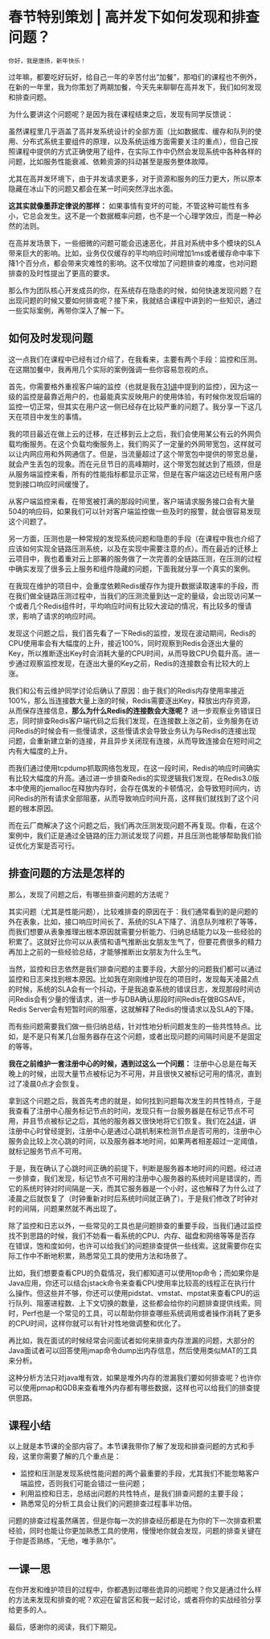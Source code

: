 # 春节特别策划 | 高并发下如何发现和排查问题？

    你好，我是唐扬，新年快乐！

过年嘛，都要吃好玩好，给自己一年的辛苦付出“加餐”，那咱们的课程也不例外，在新的一年里，我为你策划了两期加餐，今天先来聊聊在高并发下，我们如何发现和排查问题。

为什么要讲这个问题呢？是因为我在课程结束之后，发现有同学反馈说：

虽然课程里几乎涵盖了高并发系统设计的全部方面（比如数据库、缓存和队列的使用、分布式系统主要组件的原理，以及系统运维方面需要关注的重点），但自己按照课程中提供的方式正确使用了组件，在实际工作中仍然会发现系统中各种各样的问题，比如服务性能衰减、依赖资源的抖动甚至是服务整体故障。

尤其在高并发环境下，由于并发请求更多，对于资源和服务的压力更大，所以原本隐藏在冰山下的问题又都会在某一时间突然浮出水面。

**这其实就像墨菲定律说的那样：** 如果事情有变坏的可能，不管这种可能性有多小，它总会发生。这不是一个数据概率问题，也不是一个心理学效应，而是一种必然的法则。

在高并发场景下，一些细微的问题可能会迅速恶化，并且对系统中多个模块的SLA带来巨大的影响。比如，业务仅仅缓存的平均响应时间增加1ms或者缓存命中率下降1个百分点，都会带来灾难性的影响。这不仅增加了问题排查的难度，也对问题排查的及时性提出了更高的要求。

那么作为团队核心开发成员的你，在系统存在隐患的时候，如何快速发现问题？在出现问题的时候又要如何排查呢？接下来，我就结合课程中讲到的一些知识，通过一些实际案例，再带你深入了解一下。

## 如何及时发现问题

这一点我们在课程中已经有过介绍了，在我看来，主要有两个手段：监控和压测。在这期加餐中，我再用几个实际的案例强调一些你容易忽视的点。

首先，你需要格外重视客户端的监控（也就是我在[31讲](https://time.geekbang.org/column/article/174617)中提到的监控），因为这一级的监控是最靠近用户的，也最能真实反映用户的使用体验，有时候你发现后端的监控一切正常，但其实在用户这一侧已经存在比较严重的问题了。我分享一下这几天在项目中发生的事情。

我的项目最近在做上云的迁移，在迁移到云上之后，我们会使用某公有云的外网负载均衡服务。在这个负载均衡服务上，我们购买了一定量的外网带宽包，这样就可以让内网应用和外网通信了。但是，当流量超过了这个带宽包中提供的带宽总量，就会产生丢包的现象。而在元旦节日的高峰期时，这个带宽包就达到了瓶颈，但是从服务端监控来看，所有的性能指标都显示正常，但是在客户端这边已经有用户感觉到接口响应时间缓慢了。

从客户端监控来看，在带宽被打满的那段时间里，客户端请求服务接口会有大量504的响应码，如果我们可以针对客户端监控做一些及时的报警，就会很容易发现这个问题了。

另一方面，压测也是一种常规的发现系统问题和隐患的手段（在课程中我也介绍了应该如何实现全链路压测系统，以及在实现中需要注意的点）。而在最近的迁移上云项目中，我也着重对云上部署的服务做了一次完善的全链路压测，在压测的过程中确实发现了很多云上服务和组件隐藏的问题，下面我就分享一个真实的案例。

在我现在维护的项目中，会重度依赖Redis缓存作为提升数据读取速率的手段，而在我们做全链路压测过程中，当我们的压测流量到达一定的量级，会出现访问某一个或者几个Redis组件时，平均响应时间有比较大波动的情况，有比较多的慢请求，影响了请求的响应时间。

发现这个问题之后，我们首先看了一下Redis的监控，发现在波动期间，Redis的CPU使用率会有大幅度的上升，接近100%，同时观察到Redis会逐出大量的Key，所以推断逐出Key时会消耗大量的CPU时间，从而导致CPU负载升高。进一步通过观察监控发现，在逐出大量的Key之前，Redis的连接数会有比较大的上涨。

我们和公有云维护同学讨论后确认了原因：由于我们的Redis内存使用率接近100%，那么当连接数大量上涨的时候，Redis需要逐出Key，释放出内存资源，从而保存连接信息，**那么为什么Redis的连接数会大涨呢？** 进一步观察业务错误日志，同时排查Redis客户端代码之后我们发现，在连接数上涨之前，业务服务在访问Redis的时候会有一些慢请求，这些慢请求会导致业务认为与Redis的连接出现问题，会重新建立新的连接，并且异步关闭现有连接，从而导致连接会在短时间之内有大幅度的上升。

而我们通过使用tcpdump抓取网络包发现，在这一段时间，Redis的响应时间确实有比较大幅度的升高。通过进一步排查Redis的实现逻辑我们发现，在Redis3.0版本中使用的jemalloc在释放内存时，会存在偶发的卡顿情况，会导致短时间内，访问Redis的所有请求全部阻塞，从而导致响应时间升高，这样我们就找到了这个问题的根本原因。

而在云厂商解决了这个问题之后，我们再次压测发现问题不再复现。你看，在这个案例中，我们正是通过全链路的压力测试发现了问题，并且压测也能够帮助我们验证优化方案是否可行。

## 排查问题的方法是怎样的

那么，发现了问题之后，有哪些排查问题的方法呢？

其实问题（尤其是性能问题），比较难排查的原因在于：我们通常看到的是问题的外在表象，比如，接口响应时间长了、系统的SLA下降了、消息队列堆积了等等，而我们想要从表象推理出根本原因就需要分析能力、归纳总结能力以及一些经验的积累了。这就好比你可以从表情和语气推断出女朋友生气了，但要花费很多的精力再加上之前的一些经验总结，才能够推断出女朋友为什么生气。

当然，监控和日志依然是我们排查问题的主要手段，大部分的问题我们都可以通过监控和日志来找到根本原因。比如我在刚刚维护现在的项目时，发现每天凌晨2点的时候，系统的SLA会有一个抖动，于是我追查系统的错误日志，发现那段时间访问Redis会有少量的慢请求，进一步与DBA确认那段时间Redis在做BGSAVE，Redis Server会有短暂时间的阻塞，这就解释了Redis的慢请求以及SLA的下降。

而有些问题需要我们做一些归纳总结，针对性地分析问题发生的一些共性特点。比如，是不是只有某几台服务器存在这个问题，或者出现问题的间隔时间是不是固定的等等。

**我在之前维护一套注册中心的时候，遇到过这么一个问题：** 注册中心总是在每天晚上的时候，出现大量节点被标记为不可用，并且很快又被标记可用的情况，直到过了凌晨0点才会恢复。

拿到这个问题之后，我首先考虑的就是，如何找到问题每次发生的共性特点，于是我查看了注册中心服务标记节点的时间，发现只有一台服务器是在标记节点不可用，并且节点被标记之后，其他的服务器又很快地将它们恢复。我们在[24讲](https://time.geekbang.org/column/article/167151)，讲注册中心时曾经提到，注册中心是通过心跳机制来检测节点是否可用的，注册中心服务会比较上次心跳的时间，以及服务器本地时间，如果两者相差超过一定阈值，就标记服务节点不可用。

于是，我在确认了心跳时间正确的前提下，判断是服务器本地时间的问题。经过进一步排查，我们发现，标记节点不可用的注册中心服务器的系统时间是错误的，而它的系统时钟对时间隔是一天，而其它服务器是一个小时，这也解释了为什么过了凌晨之后就恢复了（时钟重新对时后系统时间就正确了）。于是我们修改了时钟对时的间隔，问题果然就不再出现了。

除了监控和日志以外，一些常见的工具也是问题排查的重要手段，当我们通过监控找不到思路的时候，我们不妨看一看系统的CPU、内存、磁盘和网络等等是否存在错误，饱和度如何，也许可以给我们的问题排查提供一些线索。这就需要你在实际工作中不断地积累，熟悉常见工具的使用方法和场景了。

比如，我们想要查看CPU的负载情况，我们都知道可以使用top命令；而如果你是Java应用，你还可以结合jstack命令来查看CPU使用率比较高的线程正在执行什么操作。但这些并不够，你还可以使用pidstat、vmstat、mpstat来查看CPU的运行队列、阻塞进程数、上下文切换的数量，这些都会给你的问题排查提供线索。同时，Perf也是一个常见的工具，可以帮助你排查哪些系统调用或者操作消耗了更多的CPU时间，这样你就可以有针对性地做调整和优化了。

再比如，我在面试的时候经常会问面试者如何来排查内存泄漏的问题，大部分的Java面试者可以回答使用jmap命令dump出内存信息，然后使用类似MAT的工具来分析。

这种分析方法只对java堆有效，如果是堆外内存的泄漏我们要如何排查呢？也许你可以使用pmap和GDB来查看堆外内存都有哪些数据，这样也可以给我们的排查提供思路。

## 课程小结

以上就是本节课的全部内容了。本节课我带你了解了发现和排查问题的方式和手段，这里你需要了解的几个重点是：

*   监控和压测是发现系统性能问题的两个最重要的手段，尤其我们不能忽略客户端监控，否则我们可能会错过一些问题；
*   利用监控和日志，总结出问题的共性特点，是我们排查问题的主要手段；
*   熟悉常见的分析工具会让我们的问题排查过程事半功倍。

问题的排查过程虽然痛苦，但是你每一次的排查经历都是在为你的下一次排查积累经验，同时也能让你更加熟悉工具的使用，慢慢地你就会发现，问题的排查关键在于你是否熟练，“无他，唯手熟尔”。

## 一课一思

在你开发和维护项目的过程中，你都遇到过哪些诡异的问题呢？你又是通过什么样的方法来发现和排查的呢？欢迎在留言区和我一起讨论，或者将你的实战经验分享给更多的人。

最后，感谢你的阅读，我们下期见。
    